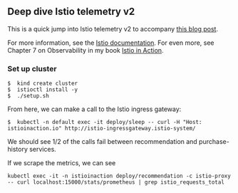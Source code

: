 ## Deep dive Istio telemetry v2

This is a quick jump into Istio telemetry v2 to accompany [this blog post]().

For more information, see the [Istio documentation](https://istio.io/latest/docs/concepts/observability/). For even more, see Chapter 7 on Observability in my book [Istio in Action](https://www.manning.com/books/istio-in-action).

### Set up cluster

```
$  kind create cluster
$  istioctl install -y
$  ./setup.sh
```

From here, we can make a call to the Istio ingress gateway:

```
$  kubectl -n default exec -it deploy/sleep -- curl -H "Host: istioinaction.io" http://istio-ingressgateway.istio-system/
```

We should see 1/2 of the calls fail between recommendation and purchase-history services. 

If we scrape the metrics, we can see

```
kubectl exec -it -n istioinaction deploy/recommendation -c istio-proxy -- curl localhost:15000/stats/prometheus | grep istio_requests_total
```